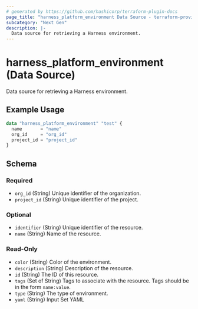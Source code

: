 ```yaml
---
# generated by https://github.com/hashicorp/terraform-plugin-docs
page_title: "harness_platform_environment Data Source - terraform-provider-harness"
subcategory: "Next Gen"
description: |-
  Data source for retrieving a Harness environment.
---
```


# harness_platform_environment (Data Source)

Data source for retrieving a Harness environment.

## Example Usage

```terraform
data "harness_platform_environment" "test" {
  name       = "name"
  org_id     = "org_id"
  project_id = "project_id"
}
```

<!-- schema generated by tfplugindocs -->
## Schema

### Required

- `org_id` (String) Unique identifier of the organization.
- `project_id` (String) Unique identifier of the project.

### Optional

- `identifier` (String) Unique identifier of the resource.
- `name` (String) Name of the resource.

### Read-Only

- `color` (String) Color of the environment.
- `description` (String) Description of the resource.
- `id` (String) The ID of this resource.
- `tags` (Set of String) Tags to associate with the resource. Tags should be in the form `name:value`.
- `type` (String) The type of environment.
- `yaml` (String) Input Set YAML


